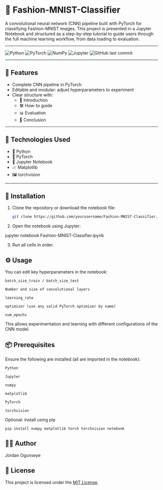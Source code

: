 # 🧠 Fashion-MNIST-Classifier

A convolutional neural network (CNN) pipeline built with PyTorch for classifying Fashion-MNIST images. This project is presented in a Jupyter Notebook and structured as a step-by-step tutorial to guide users through the full machine learning workflow, from data loading to evaluation.

---

![Python](https://img.shields.io/badge/Python-3.x-blue?logo=python)
![PyTorch](https://img.shields.io/badge/PyTorch-EE4C2C?logo=pytorch&logoColor=white)
![NumPy](https://img.shields.io/badge/NumPy-013243?logo=numpy&logoColor=white)
![Jupyter](https://img.shields.io/badge/Jupyter-F37626?logo=jupyter&logoColor=white)
![GitHub last commit](https://img.shields.io/github/last-commit/Mr-Seye/Fashion-MNIST-Classifier?logo=github)

---


## 📌 Features

- Complete CNN pipeline in PyTorch
- Editable and modular: adjust hyperparameters to experiment
- Clear structure with:
  - 📖 Introduction
  - 🛠️ How-to guide
  - 📊 Evaluation
  - 🧾 Conclusion

---

## 🧪 Technologies Used

- 🐍 Python  
- 🔦 PyTorch  
- 📓 Jupyter Notebook  
- 📈 Matplotlib  
- 🖼️ torchvision  

---

## 🚀 Installation

1. Clone the repository or download the notebook file:

   ```bash
   git clone https://github.com/yourusername/Fashion-MNIST-Classifier.git
2. Open the notebook using Jupyter:

jupyter notebook Fashion-MNIST-Classifier.ipynb

3. Run all cells in order.

## ⚙️ Usage

You can edit key hyperparameters in the notebook:

    batch_size_train / batch_size_test

    Number and size of convolutional layers

    learning_rate

    optimizer (use any valid PyTorch optimizer by name)

    num_epochs

This allows experimentation and learning with different configurations of the CNN model.

## 📦 Prerequisites

Ensure the following are installed (all are imported in the notebook):

    Python

    Jupyter

    numpy

    matplotlib

    PyTorch

    torchvision

Optional: install using pip
````
pip install numpy matplotlib torch torchvision notebook
````

## 👨‍💻 Author
Jordan Ogunseye

## 🪪 License

This project is licensed under the [MIT License](LICENSE).


